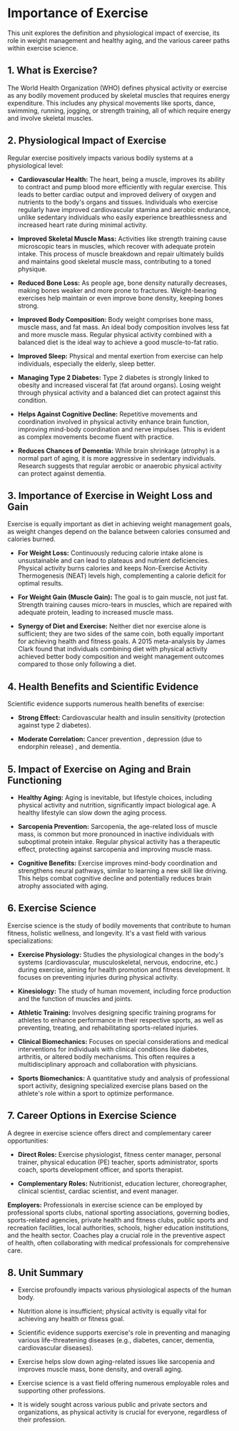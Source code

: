 Importance of Exercise
======================

This unit explores the definition and physiological impact of exercise, its role in weight management and healthy aging, and the various career paths within exercise science.

1\. What is Exercise?
---------------------

The World Health Organization (WHO) defines physical activity or exercise as any bodily movement produced by skeletal muscles that requires energy expenditure. This includes any physical movements like sports, dance, swimming, running, jogging, or strength training, all of which require energy and involve skeletal muscles.

2\. Physiological Impact of Exercise
------------------------------------

Regular exercise positively impacts various bodily systems at a physiological level:

*   **Cardiovascular Health:** The heart, being a muscle, improves its ability to contract and pump blood more efficiently with regular exercise. This leads to better cardiac output and improved delivery of oxygen and nutrients to the body's organs and tissues. Individuals who exercise regularly have improved cardiovascular stamina and aerobic endurance, unlike sedentary individuals who easily experience breathlessness and increased heart rate during minimal activity.
    
*   **Improved Skeletal Muscle Mass:** Activities like strength training cause microscopic tears in muscles, which recover with adequate protein intake. This process of muscle breakdown and repair ultimately builds and maintains good skeletal muscle mass, contributing to a toned physique.
    
*   **Reduced Bone Loss:** As people age, bone density naturally decreases, making bones weaker and more prone to fractures. Weight-bearing exercises help maintain or even improve bone density, keeping bones strong.
    
*   **Improved Body Composition:** Body weight comprises bone mass, muscle mass, and fat mass. An ideal body composition involves less fat and more muscle mass. Regular physical activity combined with a balanced diet is the ideal way to achieve a good muscle-to-fat ratio.
    
*   **Improved Sleep:** Physical and mental exertion from exercise can help individuals, especially the elderly, sleep better.
    
*   **Managing Type 2 Diabetes:** Type 2 diabetes is strongly linked to obesity and increased visceral fat (fat around organs). Losing weight through physical activity and a balanced diet can protect against this condition.
    
*   **Helps Against Cognitive Decline:** Repetitive movements and coordination involved in physical activity enhance brain function, improving mind-body coordination and nerve impulses. This is evident as complex movements become fluent with practice.
    
*   **Reduces Chances of Dementia:** While brain shrinkage (atrophy) is a normal part of aging, it is more aggressive in sedentary individuals. Research suggests that regular aerobic or anaerobic physical activity can protect against dementia.
    

3\. Importance of Exercise in Weight Loss and Gain
--------------------------------------------------

Exercise is equally important as diet in achieving weight management goals, as weight changes depend on the balance between calories consumed and calories burned.

*   **For Weight Loss:** Continuously reducing calorie intake alone is unsustainable and can lead to plateaus and nutrient deficiencies. Physical activity burns calories and keeps Non-Exercise Activity Thermogenesis (NEAT) levels high, complementing a calorie deficit for optimal results.
    
*   **For Weight Gain (Muscle Gain):** The goal is to gain muscle, not just fat. Strength training causes micro-tears in muscles, which are repaired with adequate protein, leading to increased muscle mass.
    
*   **Synergy of Diet and Exercise:** Neither diet nor exercise alone is sufficient; they are two sides of the same coin, both equally important for achieving health and fitness goals. A 2015 meta-analysis by James Clark found that individuals combining diet with physical activity achieved better body composition and weight management outcomes compared to those only following a diet.
    

4\. Health Benefits and Scientific Evidence
-------------------------------------------

Scientific evidence supports numerous health benefits of exercise:

*   **Strong Effect:** Cardiovascular health and insulin sensitivity (protection against type 2 diabetes).
    
*   **Moderate Correlation:** Cancer prevention , depression (due to endorphin release) , and dementia.
    

5\. Impact of Exercise on Aging and Brain Functioning
-----------------------------------------------------

*   **Healthy Aging:** Aging is inevitable, but lifestyle choices, including physical activity and nutrition, significantly impact biological age. A healthy lifestyle can slow down the aging process.
    
*   **Sarcopenia Prevention:** Sarcopenia, the age-related loss of muscle mass, is common but more pronounced in inactive individuals with suboptimal protein intake. Regular physical activity has a therapeutic effect, protecting against sarcopenia and improving muscle mass.
    
*   **Cognitive Benefits:** Exercise improves mind-body coordination and strengthens neural pathways, similar to learning a new skill like driving. This helps combat cognitive decline and potentially reduces brain atrophy associated with aging.
    

6\. Exercise Science
--------------------

Exercise science is the study of bodily movements that contribute to human fitness, holistic wellness, and longevity. It's a vast field with various specializations:

*   **Exercise Physiology:** Studies the physiological changes in the body's systems (cardiovascular, musculoskeletal, nervous, endocrine, etc.) during exercise, aiming for health promotion and fitness development. It focuses on preventing injuries during physical activity.
    
*   **Kinesiology:** The study of human movement, including force production and the function of muscles and joints.
    
*   **Athletic Training:** Involves designing specific training programs for athletes to enhance performance in their respective sports, as well as preventing, treating, and rehabilitating sports-related injuries.
    
*   **Clinical Biomechanics:** Focuses on special considerations and medical interventions for individuals with clinical conditions like diabetes, arthritis, or altered bodily mechanisms. This often requires a multidisciplinary approach and collaboration with physicians.
    
*   **Sports Biomechanics:** A quantitative study and analysis of professional sport activity, designing specialized exercise plans based on the athlete's role within a sport to optimize performance.
    

7\. Career Options in Exercise Science
--------------------------------------

A degree in exercise science offers direct and complementary career opportunities:

*   **Direct Roles:** Exercise physiologist, fitness center manager, personal trainer, physical education (PE) teacher, sports administrator, sports coach, sports development officer, and sports therapist.
    
*   **Complementary Roles:** Nutritionist, education lecturer, choreographer, clinical scientist, cardiac scientist, and event manager.
    

**Employers:** Professionals in exercise science can be employed by professional sports clubs, national sporting associations, governing bodies, sports-related agencies, private health and fitness clubs, public sports and recreation facilities, local authorities, schools, higher education institutions, and the health sector. Coaches play a crucial role in the preventive aspect of health, often collaborating with medical professionals for comprehensive care.

8\. Unit Summary
----------------

*   Exercise profoundly impacts various physiological aspects of the human body.
    
*   Nutrition alone is insufficient; physical activity is equally vital for achieving any health or fitness goal.
    
*   Scientific evidence supports exercise's role in preventing and managing various life-threatening diseases (e.g., diabetes, cancer, dementia, cardiovascular diseases).
    
*   Exercise helps slow down aging-related issues like sarcopenia and improves muscle mass, bone density, and overall aging.
    
*   Exercise science is a vast field offering numerous employable roles and supporting other professions.
    
*   It is widely sought across various public and private sectors and organizations, as physical activity is crucial for everyone, regardless of their profession.